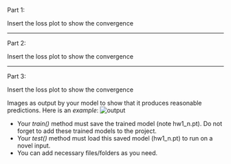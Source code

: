 Part 1:

Insert the loss plot to show the convergence

---

Part 2:

Insert the loss plot to show the convergence

---

Part 3:

Insert the loss plot to show the convergence

Images as output by your model to show that it produces reasonable predictions. Here is an *example*:
![output](https://github.com/user-attachments/assets/bed9b60a-a320-479d-a766-2a5d612e2b02)



- Your _train()_ method must save the trained model (note hw1_n.pt). Do not forget to add these trained models to the project. 
- Your _test()_ method must load this saved model (hw1_n.pt) to run on a novel input.
- You can add necessary files/folders as you need.
